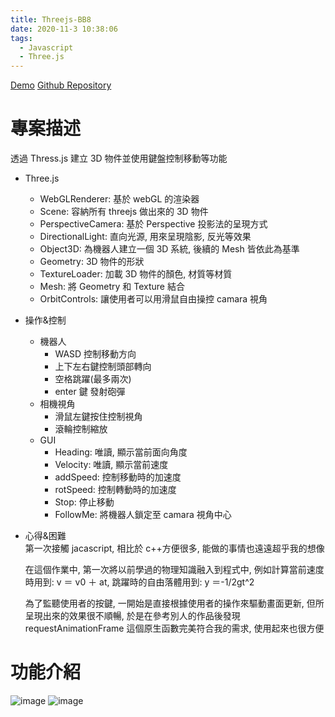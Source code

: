 ```yaml
---
title: Threejs-BB8
date: 2020-11-3 10:38:06
tags:
  - Javascript
  - Three.js
---
```


[Demo](https://pseuder.github.io/Threejs-BB8/index.html)
[Github Repository](https://github.com/pseuder/Threejs-BB8)

# 專案描述

透過 Thress.js 建立 3D 物件並使用鍵盤控制移動等功能

- Three.js

  - WebGLRenderer: 基於 webGL 的渲染器
  - Scene: 容納所有 threejs 做出來的 3D 物件
  - PerspectiveCamera: 基於 Perspective 投影法的呈現方式
  - DirectionalLight: 直向光源, 用來呈現陰影, 反光等效果
  - Object3D: 為機器人建立一個 3D 系統, 後續的 Mesh 皆依此為基準
  - Geometry: 3D 物件的形狀
  - TextureLoader: 加載 3D 物件的顏色, 材質等材質
  - Mesh: 將 Geometry 和 Texture 結合
  - OrbitControls: 讓使用者可以用滑鼠自由操控 camara 視角

- 操作&控制

  - 機器人
    - WASD 控制移動方向
    - 上下左右鍵控制頭部轉向
    - 空格跳躍(最多兩次)
    - enter 鍵 發射砲彈
  - 相機視角
    - 滑鼠左鍵按住控制視角
    - 滾輪控制縮放
  - GUI
    - Heading: 唯讀, 顯示當前面向角度
    - Velocity: 唯讀, 顯示當前速度
    - addSpeed: 控制移動時的加速度
    - rotSpeed: 控制轉動時的加速度
    - Stop: 停止移動
    - FollowMe: 將機器人鎖定至 camara 視角中心

- 心得&困難  
   第一次接觸 jacascript, 相比於 c++方便很多, 能做的事情也遠遠超乎我的想像

  在這個作業中, 第一次將以前學過的物理知識融入到程式中, 例如計算當前速度時用到: v ＝ v0 ＋ at, 跳躍時的自由落體用到: y ＝-1/2gt^2

  為了監聽使用者的按鍵, 一開始是直接根據使用者的操作來驅動畫面更新, 但所呈現出來的效果很不順暢, 於是在參考別人的作品後發現 requestAnimationFrame 這個原生函數完美符合我的需求, 使用起來也很方便

# 功能介紹

![image](bb8_1.png)
![image](bb8_2.png)
